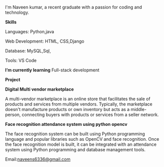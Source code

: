 
I'm Naveen kumar, a recent graduate with a passion for coding and technology.

**Skills**

Languages: Python,java

Web Development: HTML, CSS,Django

Database: MySQL,Sql,

Tools: VS Code

**I’m currently learning**
Full-stack development

**Project**

**Digital Multi vendor marketplace**

A multi-vendor marketplace is an online store that facilitates the sale of products and services from multiple vendors. Typically, the marketplace doesn't manufacture products or own inventory but acts as a middle-person, connecting buyers with products or services from a seller network.

**Face recognition attendance system using python opencv**

The face recognition system can be built using Python programming language and popular libraries such as OpenCV and face recognition. Once the face recognition model is built, it can be integrated with an attendance system using Python programming and database management tools.

Email:naveens6336@gmail.com
